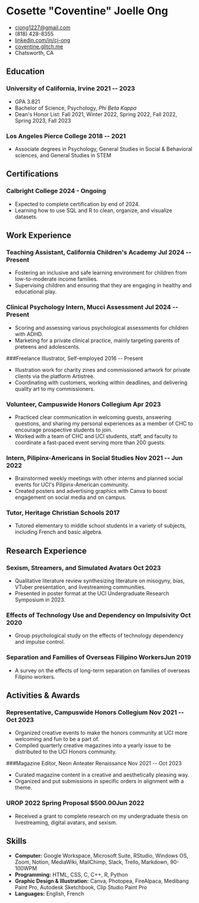 <!-- The (first) h1 will be used as the <title> of the HTML page -->
# Cosette "Coventine" Joelle Ong

<!-- The unordered list immediately after the h1 will be formatted on a single
line. It is intended to be used for contact details -->
- <cjong1227@gmail.com>
- (818) 428-8355
- [linkedin.com/in/cj-ong](https://www.linkedin.com/in/cj-ong/)
- [coventine.glitch.me](http://coventine.glitch.me)
- Chatsworth, CA

<!-- The paragraph after the h1 and ul and before the first h2 is optional. It
is intended to be used for a short summary. 
Interdisciplinary sociopsychologist with practical knowledge of data science, survey design, and informatics. -->

## Education

### <span>University of California, Irvine</span> <span>2021 -- 2023</span>

  - GPA 3.821
  - Bachelor of Science, Psychology, *Phi Beta Kappa*
  - Dean's Honor List: Fall 2021, Winter 2022, Spring 2022, Fall 2022, Spring 2023, Fall 2023
  
### <span>Los Angeles Pierce College</span> <span>2018 -- 2021</span>

- Associate degrees in Psychology, General Studies in Social & Behavioral sciences, and General Studies in STEM

## Certifications
### <span>Calbright College</span> <span>2024 - Ongoing</span>

- Expected to complete certification by end of 2024.
- Learning how to use SQL and R to clean, organize, and visualize datasets.

## Work Experience

<!-- You have to wrap the "left" and "right" half of these headings in spans by
hand -->
<!--###<span>Eudaemonium, Sole proprietor</span> <span>2016 -- Present</span>
- Designing and selling original hand-drawn merchandise, ranging from acrylic charms to stickers.
- Shipping and packaging products to deliver them to my customers in a timely manner.-->

### <span>Teaching Assistant, California Children's Academy</span> <span>Jul 2024 -- Present</span>

 - Fostering an inclusive and safe learning environment for children from low-to-moderate income families. 
 - Supervising children and ensuring that they are engaging in healthy and educational play.

### <span>Clinical Psychology Intern, Mucci Assessment</span> <span>Jul 2024 -- Present</span>
- Scoring and assessing various psychological assessments for children with ADHD.
- Marketing for a private clinical practice, mainly targeting parents of preteens and adolescents.
 
###<span>Freelance Illustrator, Self-employed</span> <span>2016 -- Present</span>
- Illustration work for charity zines and commissioned artwork for private clients via the platform Artistree.
- Coordinating with customers, working within deadlines, and delivering quality art to my commissioners.

### <span>Volunteer, Campuswide Honors Collegium</span> <span>Apr 2023</span>
- Practiced clear communication in welcoming guests, answering questions, and sharing my personal experiences as a member of CHC to encourage prospective students to join.
- Worked with a team of CHC and UCI students, staff, and faculty to coordinate a fast-paced event serving more than 200 guests.

### <span>Intern, Pilipinx-Americans in Social Studies</span> <span>Nov 2021 -- Jun 2022</span>
- Brainstormed weekly meetings with other interns and planned social events for UCI's Pilipinx-American community.
- Created posters and advertising graphics with Canva to boost engagement on social media and on campus.

### <span>Tutor, Heritage Christian Schools</span> <span>2017</span>
- Tutored elementary to middle school students in a variety of subjects, including French and basic algebra.

## Research Experience

### <span>Sexism, Streamers, and Simulated Avatars</span> <span>Oct 2023</span>

   - Qualitative literature review synthesizing literature on misogyny, bias, VTuber presentation, and livestreaming communities.
   - Presented in poster format at the UCI Undergraduate Research Symposium in 2023.

### <span>Effects of Technology Use and Dependency on Impulsivity</span> <span>Oct 2020</span>
- Group psychological study on the effects of technology dependency and impulse control.

### <span>Separation and Families of Overseas Filipino Workers</span><span>Jun 2019</span>
- A survey on the effects of long-term separation on families of overseas Filipino workers.
  
## Activities & Awards
### <span>Representative, Campuswide Honors Collegium</span> <span>Nov 2021 -- Oct 2023</span>
- Organized creative events to make the honors community at UCI more welcoming and fun to be a part of.
- Compiled quarterly creative magazines into a yearly issue to be distributed to the UCI Honors community.
 
###<span>Magazine Editor, Neon Anteater Renaissance</span> <span>Nov 2021 -- Oct 2023</span>
- Curated magazine content in a creative and aesthetically pleasing way.
- Organized and put submissions in specific orders in alignment with a theme.

### <span>UROP 2022 Spring Proposal $500.00</span><span>Jun 2022</span>
- Received a grant to complete research on my undergraduate thesis on livestreaming, digital avatars, and sexism.

## Skills

- **Computer:** Google Workspace, Microsoft Suite, RStudio, Windows OS, Zoom, Notion, MediaWiki, MailChimp, Slack, Trello, Markdown, 90-100WPM
 - **Programming:** HTML, CSS, C, C++, R, Python
 - **Graphic Design & Illustration:** Canva, Photopea, FireAlpaca, Medibang Paint Pro, Autodesk Sketchbook, Clip Studio Paint Pro
 - **Languages:** English, French
